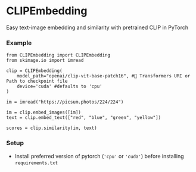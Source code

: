 # CLIPEmbedding
Easy text-image embedding and similarity with pretrained CLIP in PyTorch

### Example

```python3
from CLIPEmbedding import CLIPEmbedding
from skimage.io import imread

clip = CLIPEmbedding(
    model_path="openai/clip-vit-base-patch16", #🤗 Transformers URI or Path to checkpoint file
    device='cuda' #defaults to 'cpu'
)

im = imread("https://picsum.photos/224/224")

im = clip.embed_images([im])
text = clip.embed_text(["red", "blue", "green", "yellow"])

scores = clip.similarity(im, text)
```

### Setup
  - Install preferred version of pytorch (`'cpu'` or `'cuda'`) before installing `requirements.txt`
